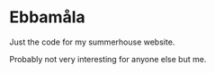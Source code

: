 Ebbamåla
========

Just the code for my summerhouse website.

Probably not very interesting for anyone else but me.
